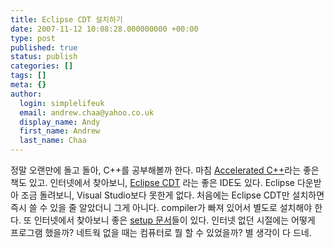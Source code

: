 ```yaml
---
title: Eclipse CDT 설치하기
date: 2007-11-12 10:08:28.000000000 +00:00
type: post
published: true
status: publish
categories: []
tags: []
meta: {}
author:
  login: simplelifeuk
  email: andrew.chaa@yahoo.co.uk
  display_name: Andy
  first_name: Andrew
  last_name: Chaa
---
```

<p>정말 오랜만에 돌고 돌아, C++를 공부해볼까 한다. 마침 <a href="http://www.acceleratedcpp.com/">Accelerated C++</a>라는 좋은 책도 있고. 인터넷에서 찾아보니, <a href="http://www.eclipse.org/cdt">Eclipse CDT</a> 라는 좋은 IDE도 있다. Eclipse 다운받아 조금 돌려보니, Visual Studio보다 못한게 없다. 처음에는 Eclipse CDT만 설치하면 즉시 쓸 수 있을 줄 알았더니 그게 아니다. compiler가 빠져 있어서 별도로 설치해야 한다. 또 인터넷에서 찾아보니 좋은 <a href="http://max.berger.name/howto/cdt/ar01s03.jsp">setup 문서</a>들이 있다. 인터넷 없던 시절에는 어떻게 프로그램 했을까? 네트웍 없을 때는 컴퓨터로 뭘 할 수 있었을까? 별 생각이 다 드네.</p>
